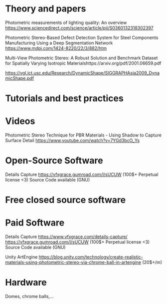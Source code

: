 # Theory and papers

Photometric measurements of lighting quality: An overview https://www.sciencedirect.com/science/article/pii/S0360132318302397

Photometric Stereo-Based Defect Detection System for Steel Components Manufacturing Using a Deep Segmentation Network https://www.mdpi.com/1424-8220/22/3/882/htm

Multi-View Photometric Stereo: A Robust Solution and Benchmark Dataset for Spatially Varying Isotropic Materialshttps://arxiv.org/pdf/2001.06659.pdf

https://vgl.ict.usc.edu/Research/DynamicShape/SIGGRAPHAsia2009_DynamicShape.pdf

# Tutorials and best practices


# Videos

Photometric Stereo Technique for PBR Materials - Using Shadow to Capture Surface Detail https://www.youtube.com/watch?v=7YGd3bcO_Ys




# Open-Source Software

Details Capture https://vfxgrace.gumroad.com/l/sUCUW (100$+ Perpetual license <3) Source Code available (GNU)




# Free closed source software




# Paid Software


Details Capture https://www.vfxgrace.com/details-capture/ https://vfxgrace.gumroad.com/l/sUCUW (100$+ Perpetual license <3) Source Code available (GNU)

Unity ArtEngine https://blog.unity.com/technology/create-realistic-materials-using-photometric-stereo-via-chrome-ball-in-artengine (20$+/m)

# Hardware

Domes, chrome balls,...
